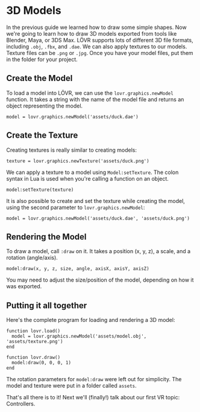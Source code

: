 3D Models
===

In the previous guide we learned how to draw some simple shapes.  Now we're going to learn how to
draw 3D models exported from tools like Blender, Maya, or 3DS Max.   LÖVR supports lots of different
3D file formats, including `.obj`, `.fbx`, and `.dae`.  We can also apply textures to our models.
Texture files can be `.png` or `.jpg`.  Once you have your model files, put them in the folder for
your project.

Create the Model
---

To load a model into LÖVR, we can use the `lovr.graphics.newModel` function.  It takes a string with
the name of the model file and returns an object representing the model.

    model = lovr.graphics.newModel('assets/duck.dae')

Create the Texture
---

Creating textures is really similar to creating models:

    texture = lovr.graphics.newTexture('assets/duck.png')

We can apply a texture to a model using `Model:setTexture`.  The colon syntax in Lua is used when
you're calling a function on an object.

    model:setTexture(texture)

It is also possible to create and set the texture while creating the model, using the second
parameter to `lovr.graphics.newModel`:

    model = lovr.graphics.newModel('assets/duck.dae', 'assets/duck.png')

Rendering the Model
---

To draw a model, call `:draw` on it.  It takes a position (x, y, z), a scale, and a rotation
(angle/axis).

    model:draw(x, y, z, size, angle, axisX, axisY, axisZ)

You may need to adjust the size/position of the model, depending on how it was exported.

Putting it all together
---

Here's the complete program for loading and rendering a 3D model:

    function lovr.load()
      model = lovr.graphics.newModel('assets/model.obj', 'assets/texture.png')
    end

    function lovr.draw()
      model:draw(0, 0, 0, 1)
    end

The rotation parameters for `model:draw` were left out for simplicity.  The model and texture were
put in a folder called `assets`.

That's all there is to it!  Next we'll (finally!) talk about our first VR topic:
<a data-key="Controllers">Controllers</a>.
